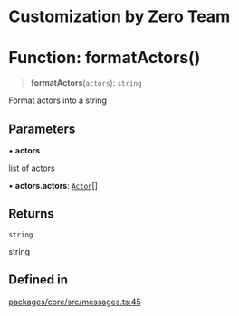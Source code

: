 # Customization by Zero Team

# Function: formatActors()

> **formatActors**(`actors`): `string`

Format actors into a string

## Parameters

• **actors**

list of actors

• **actors.actors**: [`Actor`](../interfaces/Actor.md)[]

## Returns

`string`

string

## Defined in

[packages/core/src/messages.ts:45](https://github.com/elizaos/eliza/blob/7fcf54e7fb2ba027d110afcc319c0b01b3f181dc/packages/core/src/messages.ts#L45)
